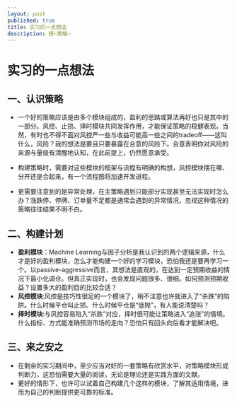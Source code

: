 ```yaml
---
layout: post
published: true
title: 实习的一点想法
description: 搭~策略~
---  
```


# 实习的一点想法
## 一、认识策略
* 一个好的策略应该是由多个模块组成的，盈利的思路或算法再好也只是其中的一部分。风控、止损、择时模块共同发挥作用，才能保证策略的稳健表现。当然，有时也不得不面对风控严一些与收益可能高一些之间的tradeoff——这叫什么，风险？我的想法是要且只要暴露在合意的风险下。合意表明你对风险的来源与量级有清醒地认知，在此前提上，仍然愿意承受。    

* 构建策略时，需要对这些模块的框架与流程有明确的构想，风控模块摆在哪、分开还是合起来，有一个流程图将加速开发进程。
* 更需要注意到的是异常处理，在主策略遇到只能部分实现甚至无法实现时怎么办？涨跌停、停牌、订单量不足都是通常会遇到的异常情况，忽视这种情况的策略往往结果不明不白。

## 二、构建计划
* __盈利模块__：Machine Learning与因子分析是我认识到的两个逻辑来源，什么才是好的盈利模块，怎么才能构建一个好的学习模块，恐怕我还是要再学习一个。以passive-aggressive而言，其想法是直观的，在达到一定预期收益的情况下最小化调仓。但真正实现时，也会发现问题很多、很细。如何预测预期收益？设置多大的盈利目的比较合适？
* __风控模块__:风控是技巧性很足的一个模块了，稍不注意也许就进入了“杀跌”的陷阱。什么时候平仓叫止损、什么时候平仓是“低抛”，有人能说清楚吗？
* __择时模块__:与风控容易陷入“杀跌”对应，择时很可能让策略进入“追涨”的情境。什么指标、方式能准确预测市场的走向？恐怕只有回头向后看才能解决吧。

## 三、来之安之
* 在剩余的实习期间中，至少应当对好的一套策略有欣赏水平，对策略模块形成判断力，这恐怕需要大量的阅读，无论是理论还是实践方面的文献。
* 更好的情形下，也许可以试着自己构建几个这样的模块，了解其适用情境，进而为自己的判断提供更可靠的标准。